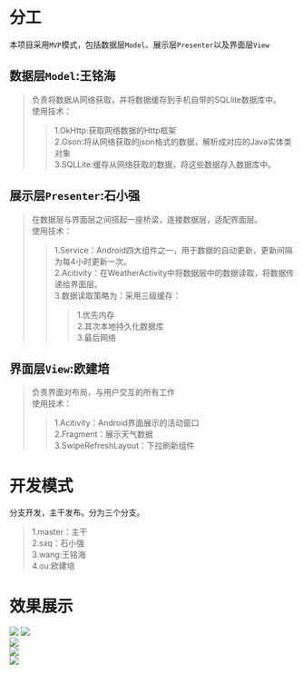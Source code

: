 分工<BR>
======
本项目采用`MVP`模式，包括数据层`Model`、展示层`Presenter`以及界面层`View`<br>
        
数据层`Model`:王铭海<br>   
-------------------------
>负责将数据从网络获取，并将数据缓存到手机自带的SQLlite数据库中。<br>
>使用技术：<br>
>>1.OkHttp:获取网络数据的Http框架<br>
>>2.Gson:将从网络获取的json格式的数据，解析成对应的Java实体类对象<br>
>>3.SQLLite:缓存从网络获取的数据，将这些数据存入数据库中。<br>

展示层`Presenter`:石小强<br>
-------------------------
>在数据层与界面层之间搭起一座桥梁，连接数据层，适配界面层。<br>
>使用技术：<br>
>>1.Service：Android四大组件之一，用于数据的自动更新，更新间隔为每4小时更新一次。<br>
>>2.Acitivity：在WeatherActivity中将数据层中的数据读取，将数据传递给界面层。<br>
>>3.数据读取策略为：采用三级缓存：<br>
>>>1.优先内存<br>
>>>2.其次本地持久化数据库<br>
>>>3.最后网络<br>

界面层`View`:欧建培<br>
-------------------------
>负责界面对布局，与用户交互的所有工作<br>
>使用技术：<br>
>>1.Acitivity：Android界面展示的活动窗口<br>
>>2.Fragment：展示天气数据<br>
>>3.SwipeRefreshLayout：下拉刷新组件<br>
        

开发模式<br>
=============
分支开发，主干发布。分为三个分支。
>1.master：主干<br>
>2.sxq：石小强<br>
>3.wang:王铭海<br>
>4.ou:欧建培<br>

效果展示<br>
===========
![](https://github.com/s-xq/cool-weather/image/1.jpeg)
![](https://github.com/s-xq/cool-weather/image/2.jpeg)  
![](https://github.com/s-xq/cool-weather/image/3.jpeg)  
![](https://github.com/s-xq/cool-weather/image/4.jpeg)  
![](https://github.com/s-xq/cool-weather/image/5.jpeg)  


